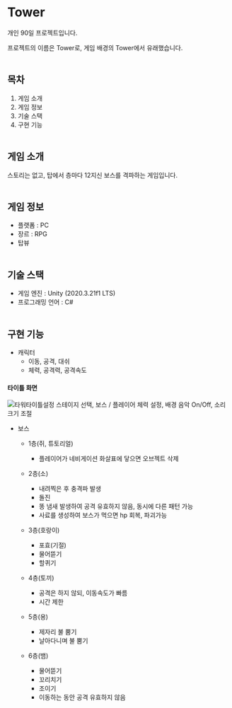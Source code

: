 # Tower
  개인 90일 프로젝트입니다.
  
  프로젝트의 이름은 Tower로, 게임 배경의 Tower에서 유래했습니다.
<br/><br/>

## 목차
  1. 게임 소개
  2. 게임 정보
  2. 기술 스택
  3. 구현 기능
  <br/><br/>
  
## 게임 소개
  스토리는 없고, 탑에서 층마다 12지신 보스를 격파하는 게임입니다.
  <br/><br/>
  
## 게임 정보
  - 플랫폼 : PC
  - 장르 : RPG
  - 탑뷰
<br/><br/>

## 기술 스택
  - 게임 엔진 : Unity (2020.3.21f1 LTS)
  - 프로그래밍 언어 : C#
  <br/><br/>

## 구현 기능
  - 캐릭터
    - 이동, 공격, 대쉬
    - 체력, 공격력, 공격속도
  
#### 타이틀 화면
![타워타이틀설정](https://user-images.githubusercontent.com/40791869/216666772-93cdca82-d651-4b96-84b8-4702a65d44c5.gif)
    스테이지 선택, 보스 / 플레이어 체력 설정, 배경 음악 On/Off, 소리 크기 조절
    
  - 보스
    - 1층(쥐, 튜토리얼)
      - 플레이어가 네비게이션 화살표에 닿으면 오브젝트 삭제 
      
    - 2층(소)
      - 내려찍은 후 충격파 발생
      - 돌진
      - 똥 냄새 발생하여 공격 유효하지 않음, 동시에 다른 패턴 가능
      - 사료를 생성하여 보스가 먹으면 hp 회복, 파괴가능
      
    - 3층(호랑이)
      - 포효(기절)
      - 물어뜯기
      - 할퀴기
    
    - 4층(토끼)
      - 공격은 하지 않되, 이동속도가 빠름
      - 시간 제한
    
    - 5층(용)
      - 제자리 불 뿜기
      - 날아다니며 불 뿜기
      
    - 6층(뱀)
      - 물어뜯기
      - 꼬리치기
      - 조이기
      - 이동하는 동안 공격 유효하지 않음
